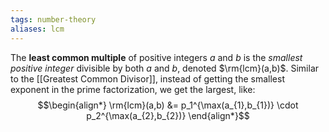 ```yaml
---
tags: number-theory
aliases: lcm
---
```

The **least common multiple** of positive integers $a$ and $b$ is the *smallest positive integer* divisible by both $a$ and $b$, denoted $\rm{lcm}(a,b)$.
Similar to the [[Greatest Common Divisor]], instead of getting the smallest exponent in the prime factorization, we get the largest, like:
$$\begin{align*}
\rm{lcm}(a,b) &=  p_1^{\max(a_{1},b_{1})} \cdot p_2^{\max(a_{2},b_{2})}
\end{align*}$$
